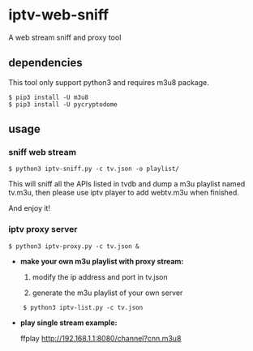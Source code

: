 # iptv-web-sniff
A web stream sniff and proxy tool

## dependencies
This tool only support python3 and requires m3u8 package.
```console
$ pip3 install -U m3u8
$ pip3 install -U pycryptodome
```

## usage

### sniff web stream
```console
$ python3 iptv-sniff.py -c tv.json -o playlist/
```
This will sniff all the APIs listed in tvdb and dump a m3u playlist named tv.m3u,
then please use iptv player to add webtv.m3u when finished.

And enjoy it!

### iptv proxy server
```console
$ python3 iptv-proxy.py -c tv.json &
```
- **make your own m3u playlist with proxy stream:**

	1. modify the ip address and port in tv.json

	2. generate the m3u playlist of your own server
```console
	$ python3 iptv-list.py -c tv.json
```


- **play single stream example:**

	ffplay http://192.168.1.1:8080/channel?cnn.m3u8
